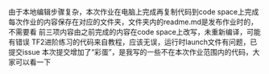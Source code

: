 由于本地编辑步骤复杂，本次作业在电脑上完成再复制代码到code space上完成
每次作业的内容保存在对应的文件夹，文件夹内的readme.md是发布作业时的，不需要看
前三项内容由之前完成的内容在code space上改写，未重新编译，可能有错误
TF2进阶练习的代码来自教程，应该无误，运行时launch文件有问题，已提交issue
本次提交增加了“彩蛋”，是我写的一些不在本次作业范围内的代码，大家可以看一下
